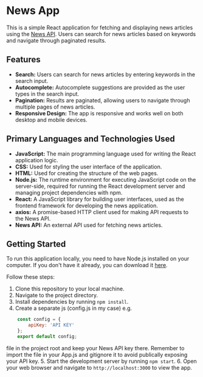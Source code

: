 # News App

This is a simple React application for fetching and displaying news articles using the [News API](https://newsapi.org/). Users can search for news articles based on keywords and navigate through paginated results.

## Features

- **Search:** Users can search for news articles by entering keywords in the search input.
- **Autocomplete:** Autocomplete suggestions are provided as the user types in the search input.
- **Pagination:** Results are paginated, allowing users to navigate through multiple pages of news articles.
- **Responsive Design:** The app is responsive and works well on both desktop and mobile devices.

## Primary Languages and Technologies Used

- **JavaScript:** The main programming language used for writing the React application logic.
- **CSS:** Used for styling the user interface of the application.
- **HTML:** Used for creating the structure of the web pages.
- **Node.js:** The runtime environment for executing JavaScript code on the server-side, required for running the React development server and managing project dependencies with npm.
- **React:** A JavaScript library for building user interfaces, used as the frontend framework for developing the news application.
- **axios:** A promise-based HTTP client used for making API requests to the News API.
- **News API:** An external API used for fetching news articles.

## Getting Started

To run this application locally, you need to have Node.js installed on your computer. If you don't have it already, you can download it [here](https://nodejs.org/).

Follow these steps:

1. Clone this repository to your local machine.
2. Navigate to the project directory.
3. Install dependencies by running `npm install`.
4. Create a separate js (config.js in my case) e.g.
```javascript
    const config = {
        apiKey: 'API KEY' 
    };
    export default config;
``` 

file in the project root and keep your News API key there. Remember to import the file in your App.js and gitignore it to avoid publically exposing your API key.
5. Start the development server by running `npm start`.
6. Open your web browser and navigate to `http://localhost:3000` to view the app.
